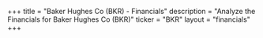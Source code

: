 +++
title = "Baker Hughes Co (BKR) - Financials"
description = "Analyze the Financials for Baker Hughes Co (BKR)"
ticker = "BKR"
layout = "financials"
+++

